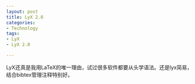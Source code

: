 ```yaml
---
layout: post
title: LyX 2.0
categories:
- Technology
tags:
- LyX
- LyX 2.0

---
```


LyX还真是我用LaTeX的唯一理由，试过很多软件都要从头学语法。还是lyx简易，结合bibtex管理注释特别好。


